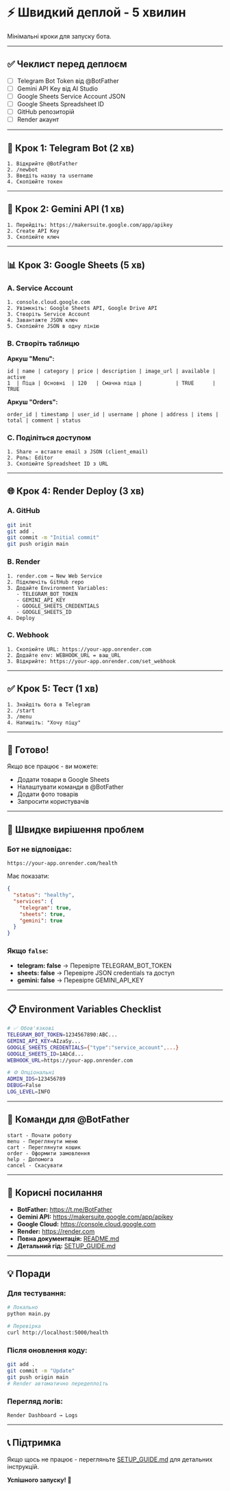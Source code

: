 # ⚡ Швидкий деплой - 5 хвилин

Мінімальні кроки для запуску бота.

---

## ✅ Чеклист перед деплоєм

- [ ] Telegram Bot Token від @BotFather
- [ ] Gemini API Key від AI Studio
- [ ] Google Sheets Service Account JSON
- [ ] Google Sheets Spreadsheet ID
- [ ] GitHub репозиторій
- [ ] Render акаунт

---

## 🚀 Крок 1: Telegram Bot (2 хв)

```
1. Відкрийте @BotFather
2. /newbot
3. Введіть назву та username
4. Скопіюйте токен
```

---

## 🤖 Крок 2: Gemini API (1 хв)

```
1. Перейдіть: https://makersuite.google.com/app/apikey
2. Create API Key
3. Скопіюйте ключ
```

---

## 📊 Крок 3: Google Sheets (5 хв)

### A. Service Account

```
1. console.cloud.google.com
2. Увімкніть: Google Sheets API, Google Drive API
3. Створіть Service Account
4. Завантажте JSON ключ
5. Скопіюйте JSON в одну лінію
```

### B. Створіть таблицю

**Аркуш "Menu":**
```
id | name | category | price | description | image_url | available | active
1  | Піца | Основні  | 120   | Смачна піца |           | TRUE      | TRUE
```

**Аркуш "Orders":**
```
order_id | timestamp | user_id | username | phone | address | items | total | comment | status
```

### C. Поділіться доступом

```
1. Share → вставте email з JSON (client_email)
2. Роль: Editor
3. Скопіюйте Spreadsheet ID з URL
```

---

## 🌐 Крок 4: Render Deploy (3 хв)

### A. GitHub

```bash
git init
git add .
git commit -m "Initial commit"
git push origin main
```

### B. Render

```
1. render.com → New Web Service
2. Підключіть GitHub repo
3. Додайте Environment Variables:
   - TELEGRAM_BOT_TOKEN
   - GEMINI_API_KEY
   - GOOGLE_SHEETS_CREDENTIALS
   - GOOGLE_SHEETS_ID
4. Deploy
```

### C. Webhook

```
1. Скопіюйте URL: https://your-app.onrender.com
2. Додайте env: WEBHOOK_URL = ваш_URL
3. Відкрийте: https://your-app.onrender.com/set_webhook
```

---

## ✅ Крок 5: Тест (1 хв)

```
1. Знайдіть бота в Telegram
2. /start
3. /menu
4. Напишіть: "Хочу піцу"
```

---

## 🎉 Готово!

Якщо все працює - ви можете:
- Додати товари в Google Sheets
- Налаштувати команди в @BotFather
- Додати фото товарів
- Запросити користувачів

---

## 🐛 Швидке вирішення проблем

### Бот не відповідає:
```
https://your-app.onrender.com/health
```

Має показати:
```json
{
  "status": "healthy",
  "services": {
    "telegram": true,
    "sheets": true,
    "gemini": true
  }
}
```

### Якщо `false`:
- **telegram: false** → Перевірте TELEGRAM_BOT_TOKEN
- **sheets: false** → Перевірте JSON credentials та доступ
- **gemini: false** → Перевірте GEMINI_API_KEY

---

## 📋 Environment Variables Checklist

```bash
# ✅ Обов'язкові
TELEGRAM_BOT_TOKEN=1234567890:ABC...
GEMINI_API_KEY=AIzaSy...
GOOGLE_SHEETS_CREDENTIALS={"type":"service_account",...}
GOOGLE_SHEETS_ID=1AbCd...
WEBHOOK_URL=https://your-app.onrender.com

# ⚙️ Опціональні
ADMIN_IDS=123456789
DEBUG=False
LOG_LEVEL=INFO
```

---

## 📱 Команди для @BotFather

```
start - Почати роботу
menu - Переглянути меню
cart - Переглянути кошик
order - Оформити замовлення
help - Допомога
cancel - Скасувати
```

---

## 🔗 Корисні посилання

- **BotFather:** https://t.me/BotFather
- **Gemini API:** https://makersuite.google.com/app/apikey
- **Google Cloud:** https://console.cloud.google.com
- **Render:** https://render.com
- **Повна документація:** [README.md](README.md)
- **Детальний гід:** [SETUP_GUIDE.md](SETUP_GUIDE.md)

---

## 💡 Поради

### Для тестування:
```bash
# Локально
python main.py

# Перевірка
curl http://localhost:5000/health
```

### Після оновлення коду:
```bash
git add .
git commit -m "Update"
git push origin main
# Render автоматично передеплоїть
```

### Перегляд логів:
```
Render Dashboard → Logs
```

---

## 📞 Підтримка

Якщо щось не працює - перегляньте [SETUP_GUIDE.md](SETUP_GUIDE.md) для детальних інструкцій.

**Успішного запуску! 🚀**
